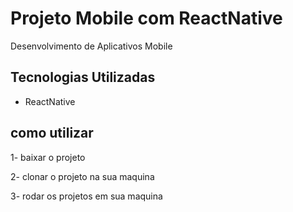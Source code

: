 # Projeto Mobile com ReactNative
Desenvolvimento de Aplicativos Mobile
 
## Tecnologias Utilizadas  
- ReactNative  

## como utilizar
1- baixar o projeto

2- clonar o projeto na sua maquina

3- rodar os projetos em sua maquina
